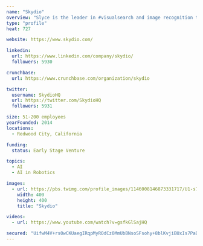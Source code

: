 ```yaml
---
name: "Skydio"
overview: "Slyce is the leader in #visualsearch and image recognition technology. We help brands and retailers make game-changing mobile apps. Visit our site for a demo!"
type: "profile"
heat: 727

website: https://www.skydio.com/

linkedin:
  url: https://www.linkedin.com/company/skydio/
  followers: 5930

crunchbase:
  url: https://www.crunchbase.com/organization/skydio

twitter:
  username: SkydioHQ
  url: https://twitter.com/SkydioHQ
  followers: 5931

size: 51-200 employees
yearFounded: 2014
locations:
  - Redwood City, California

funding:
  status: Early Stage Venture

topics:
  - AI
  - AI in Robotics

images:
  - url: https://pbs.twimg.com/profile_images/1146008146873331717/U1-s7A6j_400x400.png
    width: 400
    height: 400
    title: "Skydio"

videos:
  - url: https://www.youtube.com/watch?v=gsfkGlSajHQ

secured: "UifwM4V+rs0wCKUaegIRqpMyROdCz0MmUbBNsoSFsohy+8blKvjiBUxIs7PaDphK+TZBIjS4U6WHq+G8l30sPGJGM64/OIwEW/XqxeunTKOgzQUxztzDLB/0SggrALRga1WZOq6hMHoqQ5zL/EcVmHNfANRJNTL6bNyWIwaNfYJWLT7vgRvIMMb11oDjXslEQ1wFKdBon6R9toHKrLWQyOFrbepGG4k5XbHe16YV2QPVNOpIpaoPsFZZqVMWkI9NVbMoBrd3e5cNd5IrUwIFBPNnk0dbe4zzdhoK2x0Sd/WpbLd6hjSb0H98UapqhbDg;lIxvoyeIXd5Et0CGPOO5eQ=="
---
```


